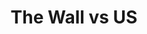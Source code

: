 ---
pid: LLP399
title: The Wall vs US
location_transcription: The US and Mexican Border
zipcode: 
outside_phl: 
neighborhood: 
age: '13'
age_range: 13-19
instagram: 
image_file_name: LLP_399.jpg
proposal_transcription: |-
  ^The wall Trump building

  ^People getting rid of it
topic: Human Rights,Immigration,Inequality,Politics
topic_summary: 0, 0, 0, 0
type: Sculpture Statue
keywords_other: trump, wall, border, us, mexico
credit: 
image_labels: 
twitter: 
facebook: 
permalink: "/monuments/llp399/"
layout: item-page
---